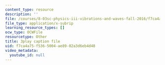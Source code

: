```yaml
---
content_type: resource
description: ''
file: /courses/8-03sc-physics-iii-vibrations-and-waves-fall-2016/f7ca4a75f5365004ae8902a3d6eb4d48_BX4QPdP7fT8.vtt
file_type: application/x-subrip
learning_resource_types: []
ocw_type: OCWFile
resourcetype: Other
title: 3play caption file
uid: f7ca4a75-f536-5004-ae89-02a3d6eb4d48
video_metadata:
  youtube_id: null
---
```

